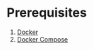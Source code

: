 # Prerequisites

1. [Docker](https://docs.docker.com/engine/install/#server)
2. [Docker Compose](https://docs.docker.com/compose/install/)
